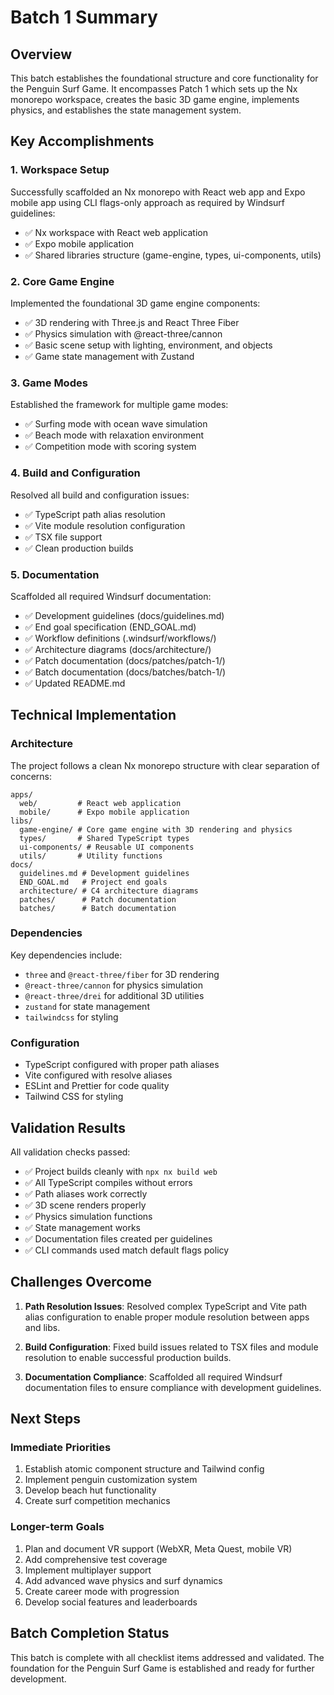 # Batch 1 Summary

## Overview

This batch establishes the foundational structure and core functionality for the Penguin Surf Game. It encompasses Patch 1 which sets up the Nx monorepo workspace, creates the basic 3D game engine, implements physics, and establishes the state management system.

## Key Accomplishments

### 1. Workspace Setup

Successfully scaffolded an Nx monorepo with React web app and Expo mobile app using CLI flags-only approach as required by Windsurf guidelines:

- ✅ Nx workspace with React web application
- ✅ Expo mobile application
- ✅ Shared libraries structure (game-engine, types, ui-components, utils)

### 2. Core Game Engine

Implemented the foundational 3D game engine components:

- ✅ 3D rendering with Three.js and React Three Fiber
- ✅ Physics simulation with @react-three/cannon
- ✅ Basic scene setup with lighting, environment, and objects
- ✅ Game state management with Zustand

### 3. Game Modes

Established the framework for multiple game modes:

- ✅ Surfing mode with ocean wave simulation
- ✅ Beach mode with relaxation environment
- ✅ Competition mode with scoring system

### 4. Build and Configuration

Resolved all build and configuration issues:

- ✅ TypeScript path alias resolution
- ✅ Vite module resolution configuration
- ✅ TSX file support
- ✅ Clean production builds

### 5. Documentation

Scaffolded all required Windsurf documentation:

- ✅ Development guidelines (docs/guidelines.md)
- ✅ End goal specification (END_GOAL.md)
- ✅ Workflow definitions (.windsurf/workflows/)
- ✅ Architecture diagrams (docs/architecture/)
- ✅ Patch documentation (docs/patches/patch-1/)
- ✅ Batch documentation (docs/batches/batch-1/)
- ✅ Updated README.md

## Technical Implementation

### Architecture

The project follows a clean Nx monorepo structure with clear separation of concerns:

```
apps/
  web/         # React web application
  mobile/      # Expo mobile application
libs/
  game-engine/ # Core game engine with 3D rendering and physics
  types/       # Shared TypeScript types
  ui-components/ # Reusable UI components
  utils/       # Utility functions
docs/
  guidelines.md # Development guidelines
  END_GOAL.md   # Project end goals
  architecture/ # C4 architecture diagrams
  patches/      # Patch documentation
  batches/      # Batch documentation
```

### Dependencies

Key dependencies include:

- `three` and `@react-three/fiber` for 3D rendering
- `@react-three/cannon` for physics simulation
- `@react-three/drei` for additional 3D utilities
- `zustand` for state management
- `tailwindcss` for styling

### Configuration

- TypeScript configured with proper path aliases
- Vite configured with resolve aliases
- ESLint and Prettier for code quality
- Tailwind CSS for styling

## Validation Results

All validation checks passed:

- ✅ Project builds cleanly with `npx nx build web`
- ✅ All TypeScript compiles without errors
- ✅ Path aliases work correctly
- ✅ 3D scene renders properly
- ✅ Physics simulation functions
- ✅ State management works
- ✅ Documentation files created per guidelines
- ✅ CLI commands used match default flags policy

## Challenges Overcome

1. **Path Resolution Issues**: Resolved complex TypeScript and Vite path alias configuration to enable proper module resolution between apps and libs.

2. **Build Configuration**: Fixed build issues related to TSX files and module resolution to enable successful production builds.

3. **Documentation Compliance**: Scaffolded all required Windsurf documentation files to ensure compliance with development guidelines.

## Next Steps

### Immediate Priorities

1. Establish atomic component structure and Tailwind config
2. Implement penguin customization system
3. Develop beach hut functionality
4. Create surf competition mechanics

### Longer-term Goals

1. Plan and document VR support (WebXR, Meta Quest, mobile VR)
2. Add comprehensive test coverage
3. Implement multiplayer support
4. Add advanced wave physics and surf dynamics
5. Create career mode with progression
6. Develop social features and leaderboards

## Batch Completion Status

This batch is complete with all checklist items addressed and validated. The foundation for the Penguin Surf Game is established and ready for further development.
